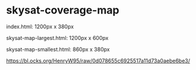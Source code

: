 # skysat-coverage-map

index.html: 1200px x 380px

skysat-map-largest.html: 1200px x 600px

skysat-map-smallest.html: 860px x 380px


https://bl.ocks.org/HenryW95/raw/0d078655c6925517a11d73a0aebe6be3/
